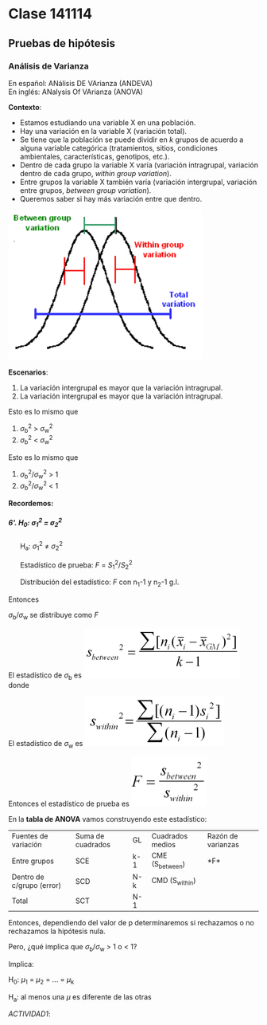 # Clase 141114

## Pruebas de hipótesis

### Análisis de Varianza

En español: ANálisis DE VArianza (ANDEVA)<br>
En inglés: ANalysis Of VArianza (ANOVA)

**Contexto**:

* Estamos estudiando una variable X en una población.<br>
* Hay una variación en la variable X (variación total).<br>
* Se tiene que la población se puede dividir en *k* grupos de acuerdo a alguna variable categórica (tratamientos, sitios, condiciones ambientales, características, genotipos, etc.).<br>
* Dentro de cada grupo la variable X varía (variación intragrupal, variación dentro de cada grupo, *within group variation*).<br>
* Entre grupos la variable X también varía (variación intergrupal, variación entre grupos, *between group variation*).<br>
* Queremos saber si hay más variación entre que dentro.

<img src="./more/ANOVA.png" height="300px" />

**Escenarios**:

1. La variación intergrupal es mayor que la variación intragrupal.<br>
2. La variación intergrupal es mayor que la variación intragrupal.

Esto es lo mismo que

1. *&sigma;*<sub>b</sub><sup>2</sup> > *&sigma;*<sub>w</sub><sup>2</sup><br>
2. *&sigma;*<sub>b</sub><sup>2</sup> < *&sigma;*<sub>w</sub><sup>2</sup>

Esto es lo mismo que

1. *&sigma;*<sub>b</sub><sup>2</sup>/*&sigma;*<sub>w</sub><sup>2</sup> > 1<br>
2. *&sigma;*<sub>b</sub><sup>2</sup>/*&sigma;*<sub>w</sub><sup>2</sup> < 1

**Recordemos:**

##### 6'.  H<sub>0</sub>: *&sigma;*<sub>1</sub><sup>2</sup> = *&sigma;*<sub>2</sub><sup>2</sup>

&nbsp;&nbsp;&nbsp;&nbsp;&nbsp;&nbsp;H<sub>a</sub>: *&sigma;*<sub>1</sub><sup>2</sup> ≠ *&sigma;*<sub>2</sub><sup>2</sup>

&nbsp;&nbsp;&nbsp;&nbsp;&nbsp;&nbsp;Estadístico de prueba: *F* = *S*<sub>1</sub><sup>2</sup>/*S*<sub>2</sub><sup>2</sup>

&nbsp;&nbsp;&nbsp;&nbsp;&nbsp;&nbsp;Distribución del estadístico: *F* con n<sub>1</sub>-1 y n<sub>2</sub>-1 g.l.

Entonces 

*&sigma;*<sub>b</sub>/*&sigma;*<sub>w</sub> se distribuye como *F*

El estadístico de *&sigma;*<sub>b</sub> es <img src="./more/Sb.png" height="100px" /> donde 


El estadístico de *&sigma;*<sub>w</sub> es <img src="./more/Sw.png" height="100px" />

Entonces el estadístico de prueba es <img src="./more/F.png" height="100px" />

En la **tabla de ANOVA** vamos construyendo este estadístico:

<TABLE>
   <TR>
	   <TD>Fuentes de variación</TD>
	   <TD>Suma de cuadrados</TD>
	   <TD>GL</TD>
	   <TD>Cuadrados medios</TD>
	   <TD>Razón de varianzas</TD>
   </TR>
   <TR>
	   <TD>Entre grupos</TD>
	   <TD>SCE</TD>
	   <TD>k-1</TD>
	   <TD>CME (S<sub>between</sub>)</TD>
	   <TD>*F*</TD>
   </TR>
   <TR>
	   <TD>Dentro de c/grupo (error)</TD>
	   <TD>SCD</TD>
	   <TD>N-k</TD>
	   <TD>CMD (S<sub>within</sub>)</TD>
	   <TD> </TD>
   </TR>
   <TR>
	   <TD>Total</TD>
	   <TD>SCT</TD>
	   <TD>N-1</TD>
	   <TD> </TD>
	   <TD> </TD>
   </TR>   
</TABLE>

Entonces, dependiendo del valor de p determinaremos si rechazamos o no rechazamos la hipótesis nula.

Pero, ¿qué implica que *&sigma;*<sub>b</sub>/*&sigma;*<sub>w</sub> > 1 o < 1?

Implica:

H<sub>0</sub>: *µ*<sub>1</sub> = *µ*<sub>2</sub> = ... = *µ*<sub>k</sub>

H<sub>a</sub>: al menos una *µ* es diferente de las otras

*ACTIVIDAD1*:





